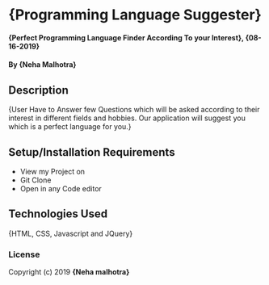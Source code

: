 # {Programming Language Suggester}

#### {Perfect Programming Language Finder According To your Interest}, {08-16-2019}

#### By **{Neha Malhotra}**

## Description

{User Have to Answer few Questions which will be asked according to their interest in different fields and hobbies. Our application will suggest you which is a perfect language for you.}

## Setup/Installation Requirements

-   View my Project on
-   Git Clone
-   Open in any Code editor

## Technologies Used

{HTML, CSS, Javascript and JQuery}

### License

Copyright (c) 2019 **{Neha malhotra}**

